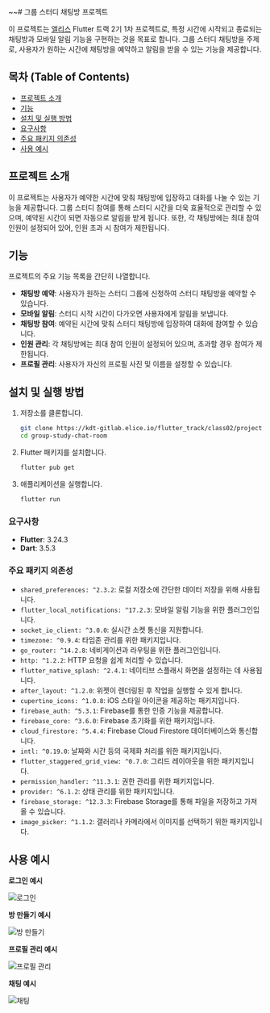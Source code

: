 ~~#  그룹 스터디 채팅방 프로젝트

이 프로젝트는 [엘리스](https://apptrack.elice.io/explore) Flutter 트랙 2기 1차 프로젝트로, 특정 시간에 시작되고 종료되는 채팅방과 모바일 알림 기능을 구현하는 것을 목표로 합니다. 그룹 스터디 채팅방을 주제로, 사용자가 원하는 시간에 채팅방을 예약하고 알림을 받을 수 있는 기능을 제공합니다.

## 목차 (Table of Contents)

- [프로젝트 소개](#프로젝트-소개)
- [기능](#기능)
- [설치 및 실행 방법](#설치-및-실행-방법)
- [요구사항](#요구사항)
- [주요 패키지 의존성](#주요-패키지-의존성)
- [사용 예시](#사용-예시)



## 프로젝트 소개

이 프로젝트는 사용자가 예약한 시간에 맞춰 채팅방에 입장하고 대화를 나눌 수 있는 기능을 제공합니다. 그룹 스터디 참여를 통해 스터디 시간을 더욱 효율적으로 관리할 수 있으며, 예약된 시간이 되면 자동으로 알림을 받게 됩니다. 또한, 각 채팅방에는 최대 참여 인원이 설정되어 있어, 인원 초과 시 참여가 제한됩니다.
## 기능

프로젝트의 주요 기능 목록을 간단히 나열합니다.

- **채팅방 예약**: 사용자가 원하는 스터디 그룹에 신청하여 스터디 채팅방을 예약할 수 있습니다.
- **모바일 알림**: 스터디 시작 시간이 다가오면 사용자에게 알림을 보냅니다.
- **채팅방 참여**: 예약된 시간에 맞춰 스터디 채팅방에 입장하여 대화에 참여할 수 있습니다.
- **인원 관리**: 각 채팅방에는 최대 참여 인원이 설정되어 있으며, 초과할 경우 참여가 제한됩니다.
- **프로필 관리**: 사용자가 자신의 프로필 사진 및 이름을 설정할 수 있습니다.

## 설치 및 실행 방법
1. 저장소를 클론합니다.
    ```bash
    git clone https://kdt-gitlab.elice.io/flutter_track/class02/project1/app_team2.git
    cd group-study-chat-room
    ```

2. Flutter 패키지를 설치합니다.
    ```bash
    flutter pub get
    ```

4. 애플리케이션을 실행합니다.
    ```bash
    flutter run
    ```

### 요구사항

- **Flutter**: 3.24.3
- **Dart**: 3.5.3


### 주요 패키지 의존성

- `shared_preferences: ^2.3.2`: 로컬 저장소에 간단한 데이터 저장을 위해 사용됩니다.
- `flutter_local_notifications: ^17.2.3`: 모바일 알림 기능을 위한 플러그인입니다.
- `socket_io_client: ^3.0.0`: 실시간 소켓 통신을 지원합니다.
- `timezone: ^0.9.4`: 타임존 관리를 위한 패키지입니다.
- `go_router: ^14.2.8`: 네비게이션과 라우팅을 위한 플러그인입니다.
- `http: ^1.2.2`: HTTP 요청을 쉽게 처리할 수 있습니다.
- `flutter_native_splash: ^2.4.1`: 네이티브 스플래시 화면을 설정하는 데 사용됩니다.
- `after_layout: ^1.2.0`: 위젯이 렌더링된 후 작업을 실행할 수 있게 합니다.
- `cupertino_icons: ^1.0.8`: iOS 스타일 아이콘을 제공하는 패키지입니다.
- `firebase_auth: ^5.3.1`: Firebase를 통한 인증 기능을 제공합니다.
- `firebase_core: ^3.6.0`: Firebase 초기화를 위한 패키지입니다.
- `cloud_firestore: ^5.4.4`: Firebase Cloud Firestore 데이터베이스와 통신합니다.
- `intl: ^0.19.0`: 날짜와 시간 등의 국제화 처리를 위한 패키지입니다.
- `flutter_staggered_grid_view: ^0.7.0`: 그리드 레이아웃을 위한 패키지입니다.
- `permission_handler: ^11.3.1`: 권한 관리를 위한 패키지입니다.
- `provider: ^6.1.2`: 상태 관리를 위한 패키지입니다.
- `firebase_storage: ^12.3.3`: Firebase Storage를 통해 파일을 저장하고 가져올 수 있습니다.
- `image_picker: ^1.1.2`: 갤러리나 카메라에서 이미지를 선택하기 위한 패키지입니다.

## 사용 예시

**로그인 예시**

![로그인](./readmeImage/Login.gif)


**방 만들기 예시**

![방 만들기](./readmeImage/CreateRoom.gif)

**프로필 관리 예시**

![프로필 관리](./readmeImage/Profile.gif)


**채팅 예시**

![채팅](./readmeImage/Chat.gif)
